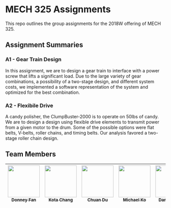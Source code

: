 # MECH 325 Assignments

This repo outlines the group assignments for the 2018W offering of MECH 325.

## Assignment Summaries

### A1 - Gear Train Design
In this assignment, we are to design a gear train to interface with a power screw that lifts a significant load.  Due to the large variety of gear combinations, a possibility of a two-stage design, and different system costs, we implemented a software representation of the system and optimized for the best combination.

### A2 - Flexibile Drive
A candy polisher, the ClumpBuster-2000 is to operate on 50lbs of candy. We are to design a design using flexible drive elements to transmit power from a given motor to the drum. Some of the possible options were flat belts, V-belts, roller chains, and timing belts. Our analysis favored a two-stage roller chain design.

## Team Members

| [<img src="https://avatars.githubusercontent.com/u/1490651?s=100&v=4" width="100px;"/><br /><sub><b>Donney Fan</b></sub>](https://github.com/DonneyF)<br /> | [<img src="https://avatars.githubusercontent.com/u/31526993?s=100&v=4" width="100px;"/><br /><sub><b>Kota Chang</b></sub>](http://bogas04.github.io)<br /> | [<img src="https://avatars.githubusercontent.com/u/22084988?s=100&v=4" width="100px;"/><br /><sub><b>Chuan Du</b></sub>](https://github.com/chuandudx)<br /> | [<img src="https://avatars.githubusercontent.com/u/23225858?s=100&v=4" width="100px;"/><br /><sub><b>Michael Ko</b></sub>](https://github.com/michko09)<br /> | [<img src="https://avatars.githubusercontent.com/u/43077887?s=100&v=4" width="100px;"/><br /><sub><b>Darren Tong</b></sub>](https://github.com/dzarren)<br /> | [<img src="https://upload.wikimedia.org/wikipedia/commons/thumb/9/93/Default_profile_picture_%28male%29_on_Facebook.jpg/240px-Default_profile_picture_%28male%29_on_Facebook.jpg" width="100px;"/><br /><sub><b>Dvir Hilu</b></sub>]()<br /> | [<img src="https://avatars.githubusercontent.com/u/31761061?s=100&v=4" width="100px;"/><br /><sub><b>Priyansh Malik</b></sub>](https://github.com/priyanshmalik)<br /> |
| :---: | :---: | :---: | :---: | :---: | :---: | :---: |